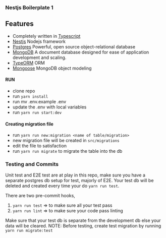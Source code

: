 ### Nestjs Boilerplate 1

## Features
- Completely written in [Typescript](https://typescriptlang.org/)
- [Nestjs](https://docs.nestjs.com/) Nodejs framework
- [Postgres](https://www.postgresql.org/docs/) Powerful, open source object-relational database
- [MongoDB](https://www.mongodb.com/docs/manual/) A document database designed for ease of application development and scaling.
- [TypeORM](https://typeorm.io/) ORM
- [Mongoose](https://mongoosejs.com/) MongoDB object modeling

#### RUN
- clone repo
- run `yarn install`
- run mv .env.example .env
- update the .env with local variables
- run `yarn run start:dev`

#### Creating migration file
- run `yarn run new:migration <name of table/migration>`
- new migration file will be created in `src/migrations`
- edit the file to satisfaction
- run `yarn run migrate` to migrate the table into the db

### Testing and Commits
Unit test and E2E test are at play in this repo, make sure you have a
separate postgres db setup for test, majorly of E2E. Your test db will be deleted and created every time your do `yarn run test`.

There are two pre-commit hooks,
1) `yarn run test` => to make sure all your test pass
2) `yarn run lint` => to make sure your code pass linting

Make sure that your test db is separate from the development db else your data will be cleared.
NOTE: Before testing, create test migration by running `yarn run migrate:test`


